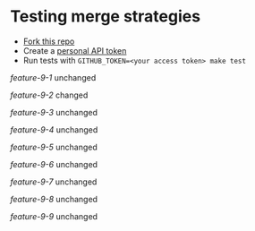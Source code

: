 # Testing merge strategies

- [Fork this repo](https://github.com/robyoung/test#fork-destination-box)
- Create a [personal API token](https://github.com/settings/tokens)
- Run tests with `GITHUB_TOKEN=<your access token> make test`

*feature-9-1* unchanged

*feature-9-2* changed

*feature-9-3* unchanged

*feature-9-4* unchanged

*feature-9-5* unchanged

*feature-9-6* unchanged

*feature-9-7* unchanged

*feature-9-8* unchanged

*feature-9-9* unchanged



